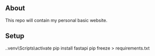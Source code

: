 ## About
This repo will contain my personal basic website. 



## Setup
.\.venv\Scripts\activate
pip install fastapi
pip freeze > requirements.txt